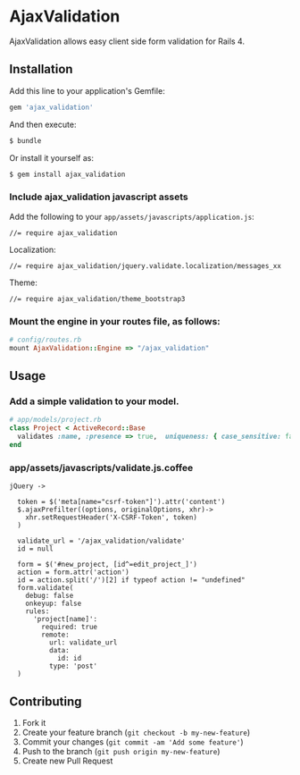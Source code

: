 # AjaxValidation

AjaxValidation allows easy client side form validation for Rails 4.

## Installation

Add this line to your application's Gemfile:

```ruby
gem 'ajax_validation'
```

And then execute:

```bash
$ bundle
```

Or install it yourself as:

```bash
$ gem install ajax_validation
```

### Include ajax_validation javascript assets

Add the following to your `app/assets/javascripts/application.js`:

```
//= require ajax_validation
```

Localization:

```
//= require ajax_validation/jquery.validate.localization/messages_xx
```

Theme:

```
//= require ajax_validation/theme_bootstrap3
```

### Mount the engine in your routes file, as follows:

```ruby
# config/routes.rb
mount AjaxValidation::Engine => "/ajax_validation"
```

## Usage

### Add a simple validation to your model.

```ruby
# app/models/project.rb
class Project < ActiveRecord::Base
  validates :name, :presence => true,  uniqueness: { case_sensitive: false }, :length => { maximum: 10 }
end
```

### app/assets/javascripts/validate.js.coffee

```
jQuery ->

  token = $('meta[name="csrf-token"]').attr('content')
  $.ajaxPrefilter((options, originalOptions, xhr)->
    xhr.setRequestHeader('X-CSRF-Token', token)
  )

  validate_url = '/ajax_validation/validate'
  id = null

  form = $('#new_project, [id^=edit_project_]')
  action = form.attr('action')
  id = action.split('/')[2] if typeof action != "undefined"
  form.validate(
    debug: false
    onkeyup: false
    rules:
      'project[name]':
        required: true
        remote:
          url: validate_url
          data:
            id: id
          type: 'post'
  )

```


## Contributing

1. Fork it
2. Create your feature branch (`git checkout -b my-new-feature`)
3. Commit your changes (`git commit -am 'Add some feature'`)
4. Push to the branch (`git push origin my-new-feature`)
5. Create new Pull Request
